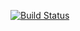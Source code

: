 [![Build Status](https://travis-ci.org/fetus-hina/docomo-dialogue.svg?branch=master)](https://travis-ci.org/fetus-hina/docomo-dialogue)

